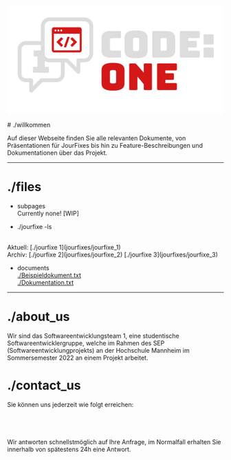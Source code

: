 <script src="https://kit.fontawesome.com/1028ae0f5b.js" crossorigin="anonymous"></script>
<p align="center">
    <img src="assets/images/codeone-logo-white.svg" width=512 heigth=256 />
</p>
# ./willkommen

Auf dieser Webseite finden Sie alle relevanten Dokumente, von Präsentationen für JourFixes bis hin zu Feature-Beschreibungen und Dokumentationen über das Projekt.
  
* * *  
  
# ./files  

* subpages  
Currently none! [WIP]

* ./jourfixe -ls  
<br />
Aktuell:  
[./jourfixe 1](jourfixes/jourfixe_1)  
<br />
Archiv:  
[./jourfixe 2](jourfixes/jourfixe_2)  
[./jourfixe 3](jourfixes/jourfixe_3)

* documents  
[./Beispieldokument.txt](assets/documents/example.txt)  
[./Dokumentation.txt](assets/documents/example.txt)  
  
* * *  
  
# ./about_us
Wir sind das Softwareentwicklungsteam 1, eine studentische Softwareentwicklergruppe, welche im Rahmen des SEP (Softwareentwicklungprojekts) an der Hochschule Mannheim im Sommersemester 2022 an einem Projekt arbeitet.
  
# ./contact_us

Sie können uns jederzeit wie folgt erreichen:  
<p align="center">
    <a href="mailto:private?subject=Anfrage%20zum%20SEP%20-%20" style="font-size:35px; text-decoration: none; color: white;"><i class="fa-solid fa-envelope"></i><span style="font-size: 16px; text-decoration: none; position:relative;top:-8px; left: 13px; text-decoration:underline;">to be added</span></a>
</p>

Wir antworten schnellstmöglich auf Ihre Anfrage, im Normalfall erhalten Sie innerhalb von spätestens 24h eine Antwort.
